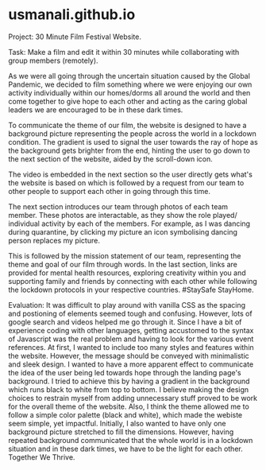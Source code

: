 # usmanali.github.io

Project: 30 Minute Film Festival Website.

Task: Make a film and edit it within 30 minutes while collaborating with group members (remotely). 

As we were all going through the uncertain situation caused by the Global Pandemic, we decided to film something where we were enjoying our own activity individually within our homes/dorms all around the world and then come together to give hope to each other and acting as the caring global leaders we are encouraged to be in these dark times. 

To communicate the theme of our film, the website is designed to have a background picture representing the people across the world in a lockdown condition. The gradient is used to signal the user towards the ray of hope as the background gets brighter from the end, hinting the user to go down to the next section of the website, aided by the scroll-down icon.

The video is embedded in the next section so the user directly gets what's the website is based on which is followed by a request from our team to other people to support each other in going through this time. 

The next section introduces our team through photos of each team member. These photos are interactable, as they show the role played/ individual activity by each of the members. For example, as I was dancing during quarantine, by clicking my picture an icon symbolising dancing person replaces my picture. 

This is followed by the mission statement of our team, representing the theme and goal of our film through words. In the last section, links are provided for mental health resources, exploring creativity within you and supporting family and friends by connecting with each other while following the lockdown protocols in your respective countries. #StaySafe StayHome. 

Evaluation: It was difficult to play around with vanilla CSS as the spacing and postioning of elements seemed tough and confusing. However, lots of google search and videos helped me go through it. Since I have a bit of experience coding with other languages, getting accustomed to the syntax of Javascript was the real problem and having to look for the various event references. At first, I wanted to include too many styles and features within the website. However, the message should be conveyed with minimalistic and sleek design. I wanted to have a more apparent effect to communicate the idea of the user being led towards hope through the landing page's background. I tried to achieve this by having a gradient in the background which runs black to white from top to bottom. I believe making the design choices to restrain myself from adding unnecessary stuff proved to be work for the overall theme of the website. Also, I think the theme allowed me to follow a simple color palette (black and white), which made the webiste seem simple, yet impactful. Initially, I also wanted to have only one background picture stretched to fill the dimensions. However, having repeated background communicated that the whole world is in a lockdown situation and in these dark times, we have to be the light for each other. Together We Thrive. 
